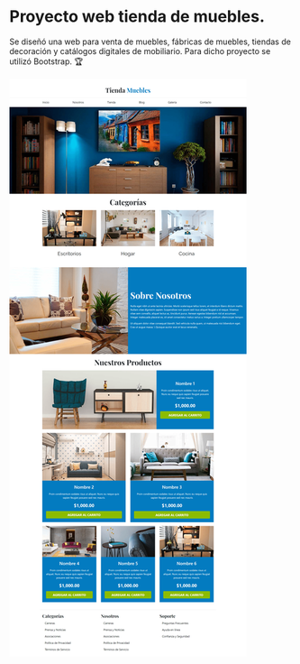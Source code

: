 # Proyecto web tienda de muebles.
Se diseñó una web para venta de muebles, fábricas de muebles, tiendas de decoración y catálogos digitales de mobiliario. Para dicho proyecto se utilizó Bootstrap. 🏆 <br><br>
<img src="img/mueble.png" alt="Proyecto web tienda de muebles |Front-end developer| Tecnologías utilizadas HTML, Css y Bootstrap.">
